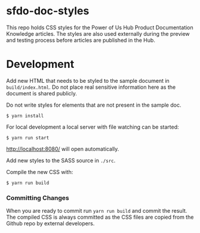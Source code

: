 # sfdo-doc-styles

This repo holds CSS styles for the Power of Us Hub Product Documentation Knowledge articles. The styles are also used externally during the preview and testing process before articles are published in the Hub.

# Development

Add new HTML that needs to be styled to the sample document in `build/index.html`. Do not place real sensitive information here as the document is shared publicly.

Do not write styles for elements that are not present in the sample doc.

```
$ yarn install
```

For local development a local server with file watching can be started:

```
$ yarn run start
```

[http://localhost:8080/](http://localhost:8080/) will open automatically.

Add new styles to the SASS source in `./src`.

Compile the new CSS with:

```
$ yarn run build
```

### Committing Changes

When you are ready to commit run `yarn run build` and commit the result. The compiled CSS is always committed as the CSS files are copied from the Github repo by external developers.
